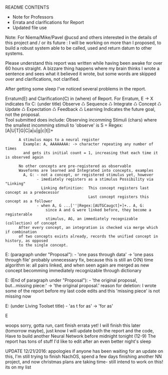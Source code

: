 README CONTENTS
- Note for Professors
- Errata and clarifications for Report
- Updated file use

Note:
  For Niema/Mike/Pavel @ucsd and others 
  interested in the details of this project 
  and / or its future :  I will be working
  on more than I proposed, to build a robust
  system able to be called, used and return
  datum to other systems.

  Please understand this report was 
  written while having been awake for over
  60 hours straight. A bizzare thing happens
  where my brain thinks I wrote a sentence
  and sees what it believed it wrote, but
  some words are skipped over and clarifications,
  not clarified.

  After getting some sleep I've noticed
  several problems in the report.  

Erratum(E) and Clarification(C) in (where) of Report.
For Erratum, E -> X indicates fix
  C: (under title)
    Observe ♺ Sequence ♺ Integrate ♺ Concept ♺ Update ♺ Expectation ♺ Feedback ♺ Learning
    Indicates the future goal, not the proposal.  
    Tool submitted does include:
      Observing incomming Stimuli (chars)
        where the smallest incomming stimuli to 'observe' is S = Regex:[A|U|T|G|C|a|u|g|c|t|]+
          
          A stimulus maps to a neural register
            Example: A, AAAAAAAA: -> character repeating any number of times
            and gets its initial count = 1, increasing that each time it is observed again
          
          No other concepts are pre-registered as observable
          Waveforms are learned and Integrated into concepts, examples
            A, G: - not a concept, or registered stimulus yet, however
                  - imediately registers as a stimulus Possibility via "Linking"
                    Linking definition:  This concept registers last concept as a predecessor
                                         Last concept registers this concept as a follower
                  - when A, G ...[''|Regex:[AUTGCaugct]+]+.. A, G:
                      since A and G were linked before, they become a registerable
                      stimulus, AG, an immediately recognizable (collection) of concept
          After every concept, an integration is checked via merge which if combination
          of two concepts exists already, records the unified concept in history, as opposed
          to the single concept.
  E:  (paragraph under "Proposal"):
    - 'one pass through data' -> 'one pass through file'
       probably unnecessary fix, because this is still an O(N) time algorithm
       ie: all pairs linked, and when seen again are merged as new concept 
       becomming immediately recognizable through dictionary
              
  E:  (End of paragraph under "Proposal"):
    - 'the original proposal, but...missing piece:' -> 'the original proposal.'
      reason for deletion:  I wrote some of the report before my last code edits
      and this 'missing piece' is not missing now
      
  E: (under Living Toolset title)
    - 'as t for as' -> 'for as' 
    
  E
  
  woops sorry, gotta run, cant finish errata yet!
  I will finish this later (tomorrow maybe), just know I will update both the report and the code, 
  Have to build another Neural Network before midnight tonight (12-9)
  The report has tons of stuff I'd like to edit after an even better night's sleep
      
      
UPDATE 12/21/2016:
appologies if anyone has been waiting for an update on this, I'm still trying to finish NachOS, spend a few days finishing another NN project, and now christmas plans are taking time- still intend to work on this! its on my list
            
            
            


     
